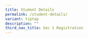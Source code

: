 ```yaml
---
title: Student Details
permalink: /student-details/
variant: tiptap
description: ""
third_nav_title: Sec 1 Registration
---
```

